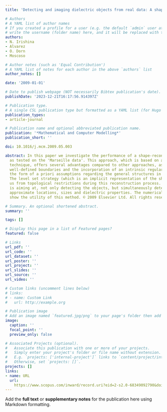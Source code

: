 ```yaml
---
title: 'Detecting and imaging dielectric objects from real data: A shape-based approach'

# Authors
# A YAML list of author names
# If you created a profile for a user (e.g. the default `admin` user at `content/authors/admin/`), 
# write the username (folder name) here, and it will be replaced with their full name and linked to their profile.
authors:
- N. Irishina
- Alvarez
- O. Dorn
- Moscoso

# Author notes (such as 'Equal Contribution')
# A YAML list of notes for each author in the above `authors` list
author_notes: []

date: '2009-01-01'

# Date to publish webpage (NOT necessarily Bibtex publication's date).
publishDate: '2023-12-21T16:17:56.914397Z'

# Publication type.
# A single CSL publication type but formatted as a YAML list (for Hugo requirements).
publication_types:
- article-journal

# Publication name and optional abbreviated publication name.
publication: '*Mathematical and Computer Modelling*'
publication_short: ''

doi: 10.1016/j.mcm.2009.05.003

abstract: In this paper we investigate the performance of a shape-reconstruction technique
  as tested on the 'Marseille data'. This approach, which is based on a level set
  technique, offers several advantages compared to other approaches, as for example
  well-defined boundaries and the incorporation of an intrinsic regularization in
  the form of a priori assumptions regarding the general structures in the medium.
  The level set strategy (which is an implicit representation of the shapes) frees
  us from topological restrictions during this reconstruction process. Our algorithm
  is aiming at, not only detecting the objects, but simultaneously determining their
  approximate locations, sizes and dielectric properties. The numerical experiments
  show the utility of this method. © 2009 Elsevier Ltd. All rights reserved.

# Summary. An optional shortened abstract.
summary: ''

tags: []

# Display this page in a list of Featured pages?
featured: false

# Links
url_pdf: ''
url_code: ''
url_dataset: ''
url_poster: ''
url_project: ''
url_slides: ''
url_source: ''
url_video: ''

# Custom links (uncomment lines below)
# links:
# - name: Custom Link
#   url: http://example.org

# Publication image
# Add an image named `featured.jpg/png` to your page's folder then add a caption below.
image:
  caption: ''
  focal_point: ''
  preview_only: false

# Associated Projects (optional).
#   Associate this publication with one or more of your projects.
#   Simply enter your project's folder or file name without extension.
#   E.g. `projects: ['internal-project']` links to `content/project/internal-project/index.md`.
#   Otherwise, set `projects: []`.
projects: []
links:
- name: URL
  url: 
    https://www.scopus.com/inward/record.uri?eid=2-s2.0-68349092790&doi=10.1016%2fj.mcm.2009.05.003&partnerID=40&md5=139d03c84a2ec28488f78ad5b7db734d
---
```


Add the **full text** or **supplementary notes** for the publication here using Markdown formatting.
